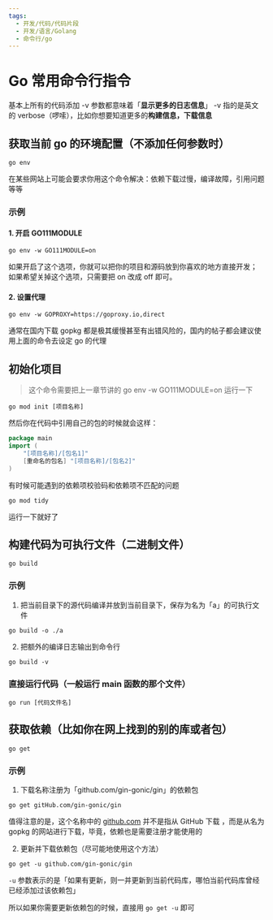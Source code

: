 ```yaml
---
tags:
  - 开发/代码/代码片段
  - 开发/语言/Golang
  - 命令行/go
---
```


# Go 常用命令行指令

基本上所有的代码添加 -v 参数都意味着「**显示更多的日志信息**」
-v 指的是英文的 verbose（啰嗦），比如你想要知道更多的**构建信息，下载信息**

## 获取当前 go 的环境配置（不添加任何参数时）

```shell
go env
```

在某些网站上可能会要求你用这个命令解决：依赖下载过慢，编译故障，引用问题等等

### 示例

#### 1. 开启 GO111MODULE

```shell
go env -w GO111MODULE=on
```

如果开启了这个选项，你就可以把你的项目和源码放到你喜欢的地方直接开发；
如果希望关掉这个选项，只需要把 on 改成 off 即可。

#### 2. 设置代理

```shell
go env -w GOPROXY=https://goproxy.io,direct
```

通常在国内下载 gopkg 都是极其缓慢甚至有出错风险的，国内的帖子都会建议使用上面的命令去设定 go 的代理

## 初始化项目

> 这个命令需要把上一章节讲的 go env -w GO111MODULE=on 运行一下

```shell
go mod init [项目名称]
```

然后你在代码中引用自己的包的时候就会这样：

```go
package main
import (
    "[项目名称]/[包名1]"
    [重命名的包名] "[项目名称]/[包名2]"
)
```

有时候可能遇到的依赖项校验码和依赖项不匹配的问题

```shell
go mod tidy
```

运行一下就好了

## 构建代码为可执行文件（二进制文件）

```shell
go build
```

### 示例

1. 把当前目录下的源代码编译并放到当前目录下，保存为名为「a」的可执行文件

```shell
go build -o ./a
```

2. 把额外的编译日志输出到命令行

```shell
go build -v
```

### 直接运行代码（一般运行 main 函数的那个文件）

```shell
go run [代码文件名]
```

## 获取依赖（比如你在网上找到的别的库或者包）

```shell
go get
```

### 示例

1. 下载名称注册为「github.com/gin-gonic/gin」的依赖包

```shell
go get gitHub.com/gin-gonic/gin
```

值得注意的是，这个名称中的 [github.com](http://github.com/) 并不是指从 GitHub 下载 ，而是从名为 gopkg 的网站进行下载，毕竟，依赖也是需要注册才能使用的

2. 更新并下载依赖包（尽可能地使用这个方法）

```shell
go get -u github.com/gin-gonic/gin
```

`-u` 参数表示的是「如果有更新，则一并更新到当前代码库，哪怕当前代码库曾经已经添加过该依赖包」

所以如果你需要更新依赖包的时候，直接用 `go get -u` 即可
